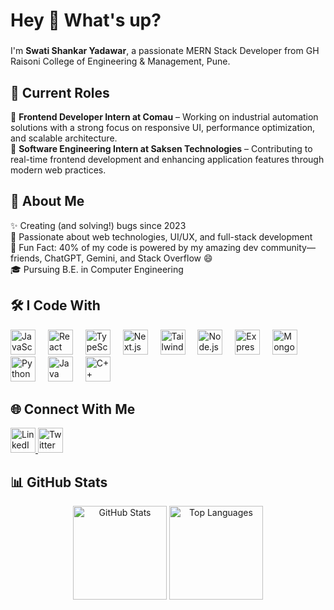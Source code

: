 <h1 align="left">Hey 👋 What's up?</h1>

###

<p align="left">
  I'm <strong>Swati Shankar Yadawar</strong>, a passionate MERN Stack Developer from GH Raisoni College of Engineering & Management, Pune.
</p>

###

<h2 align="left">💼 Current Roles</h2>

<p align="left">
  🔹 <strong>Frontend Developer Intern at Comau</strong> – Working on industrial automation solutions with a strong focus on responsive UI, performance optimization, and scalable architecture.<br>
  🔹 <strong>Software Engineering Intern at Saksen Technologies</strong> – Contributing to real-time frontend development and enhancing application features through modern web practices.
</p>

###

<h2 align="left">🌟 About Me</h2>

<p align="left">
  ✨ Creating (and solving!) bugs since 2023<br>
  🎯 Passionate about web technologies, UI/UX, and full-stack development<br>
  💬 Fun Fact: 40% of my code is powered by my amazing dev community—friends, ChatGPT, Gemini, and Stack Overflow 😄<br>
  🎓 Pursuing B.E. in Computer Engineering
</p>

###

<h2 align="left">🛠 I Code With</h2>

<div align="left">
  <img src="https://cdn.jsdelivr.net/gh/devicons/devicon/icons/javascript/javascript-original.svg" height="40" alt="JavaScript" />
  <img width="12" />
  <img src="https://cdn.jsdelivr.net/gh/devicons/devicon/icons/react/react-original.svg" height="40" alt="React" />
  <img width="12" />
  <img src="https://cdn.jsdelivr.net/gh/devicons/devicon/icons/typescript/typescript-original.svg" height="40" alt="TypeScript" />
  <img width="12" />
  <img src="https://cdn.jsdelivr.net/gh/devicons/devicon/icons/nextjs/nextjs-original.svg" height="40" alt="Next.js" />
  <img width="12" />
  <img src="https://cdn.jsdelivr.net/gh/devicons/devicon/icons/tailwindcss/tailwindcss-plain.svg" height="40" alt="TailwindCSS" />
  <img width="12" />
  <img src="https://cdn.jsdelivr.net/gh/devicons/devicon/icons/nodejs/nodejs-original.svg" height="40" alt="Node.js" />
  <img width="12" />
  <img src="https://cdn.jsdelivr.net/gh/devicons/devicon/icons/express/express-original-wordmark.svg" height="40" alt="Express" />
  <img width="12" />
  <img src="https://cdn.jsdelivr.net/gh/devicons/devicon/icons/mongodb/mongodb-original.svg" height="40" alt="MongoDB" />
  <img width="12" />
  <img src="https://cdn.jsdelivr.net/gh/devicons/devicon/icons/python/python-original.svg" height="40" alt="Python" />
  <img width="12" />
  <img src="https://cdn.jsdelivr.net/gh/devicons/devicon/icons/java/java-original.svg" height="40" alt="Java" />
  <img width="12" />
  <img src="https://cdn.jsdelivr.net/gh/devicons/devicon/icons/cplusplus/cplusplus-original.svg" height="40" alt="C++" />
</div>

###

<h2 align="left">🌐 Connect With Me</h2>

<div align="left">
  <a href="https://www.linkedin.com/in/swati-yadawar-972692252/" target="_blank">
    <img src="https://cdn.jsdelivr.net/gh/devicons/devicon/icons/linkedin/linkedin-original.svg" height="40" alt="LinkedIn" />
  </a>
  <a href="https://twitter.com/SwatiYadawar" target="_blank">
    <img src="https://cdn.jsdelivr.net/gh/devicons/devicon/icons/twitter/twitter-original.svg" height="40" alt="Twitter" />
  </a>
</div>

###

<h2 align="left">📊 GitHub Stats</h2>

<div align="center">
  <img src="https://github-readme-stats.vercel.app/api?username=swatiiyadawar&hide_title=false&hide_rank=false&show_icons=true&include_all_commits=true&count_private=true&theme=dracula&locale=en&hide_border=false" height="150" alt="GitHub Stats" />
  <img src="https://github-readme-stats.vercel.app/api/top-langs?username=swatiiyadawar&locale=en&hide_title=false&layout=compact&langs_count=6&theme=dracula&hide_border=false" height="150" alt="Top Languages" />
</div>
